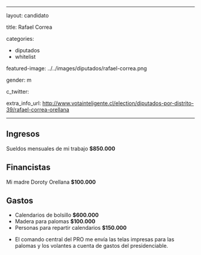  ---
layout: candidato

title: Rafael Correa

categories:
- diputados
- whitelist

featured-image: ../../images/diputados/rafael-correa.png

gender: m

c_twitter: 

extra_info_url: http://www.votainteligente.cl/election/diputados-por-distrito-39/rafael-correa-orellana

---


## Ingresos


Sueldos mensuales de mi trabajo **$850.000**


## Financistas


Mi madre Doroty Orellana **$100.000**


## Gastos


- Calendarios de bolsillo **$600.000**
- Madera para palomas **$100.000**
- Personas para repartir calendarios **$150.000**

* El comando central del PRO me envía las telas impresas para las palomas y los volantes a cuenta de gastos del presidenciable.
